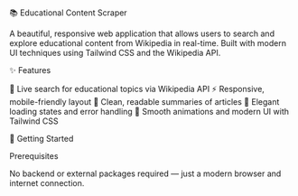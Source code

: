 📚 Educational Content Scraper

A beautiful, responsive web application that allows users to search and explore educational content from Wikipedia in real-time. Built with modern UI techniques using Tailwind CSS and the Wikipedia API.

✨ Features

 🔎 Live search for educational topics via Wikipedia API
 ⚡ Responsive, mobile-friendly layout
 🧠 Clean, readable summaries of articles
 💬 Elegant loading states and error handling
 🎨 Smooth animations and modern UI with Tailwind CSS

🚀 Getting Started

 Prerequisites

No backend or external packages required — just a modern browser and internet connection.




